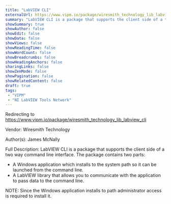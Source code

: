 ```yaml
---
title: "LabVIEW CLI"
externalUrl: https://www.vipm.io/package/wiresmith_technology_lib_labview_cli
summary: "LabVIEW CLI is a package that supports the client side of a two way command line interface."
showSummary: true
showAuthor: false
showEdit: false
showData: false
showViews: false
showReadingTime: false
showWordCount: false
showBreadcrumbs: false
showHeadingAnchors: false
sharingLinks: false
showZenMode: false
showPagination: false
showRelatedContent: false
draft: true
tags:
 - "VIPM"
 - "NI LabVIEW Tools Network"
---
```


Redirecting to https://www.vipm.io/package/wiresmith_technology_lib_labview_cli

Vendor: Wiresmith Technology

Author(s): James McNally
 
Full Description:
LabVIEW CLI is a package that supports the client side of a two way command line interface. The package contains two parts:

* A Windows application which installs to the system path so it can be launched from the command line.
* A LabVIEW library that allows you to communicate with the application to pass data to the command line.

NOTE: Since the Windows application installs to path administrator access is required to install it.